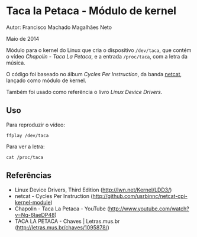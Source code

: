 Taca la Petaca - Módulo de kernel
=================================

Autor: Francisco Machado Magalhães Neto

Maio de 2014

Módulo para o kernel do Linux que cria o dispositivo `/dev/taca`, que
contém o vídeo *Chapolin - Taca La Petaca*, e a entrada `/proc/taca`,
com a letra da música.

O código foi baseado no álbum *Cycles Per Instruction*, da banda
[netcat](http://www.netcat.co/), lançado como módulo de kernel.

Também foi usado como referência o livro *Linux Device Drivers*.

Uso
---

Para reproduzir o vídeo:

```
ffplay /dev/taca
```

Para ver a letra:

```
cat /proc/taca
```

Referências
-----------

* Linux Device Drivers, Third Edition
(<http://lwn.net/Kernel/LDD3/>)
* netcat - Cycles Per Instruction
(<http://github.com/usrbinnc/netcat-cpi-kernel-module>)
* Chapolin - Taca La Petaca - YouTube
(<http://www.youtube.com/watch?v=Nq-6IaeDP48>)
* TACA LA PETACA - Chaves | Letras.mus.br
(<http://letras.mus.br/chaves/1095878/>)
